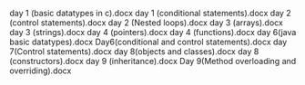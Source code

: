 day 1 (basic datatypes in c).docx
day 1 (conditional statements).docx
day 2 (control statements).docx
day 2 (Nested loops).docx
day 3 (arrays).docx
day 3 (strings).docx
day 4 (pointers).docx
day 4 (functions).docx
day 6(java basic datatypes).docx
Day6(conditional and control statements).docx
day 7(Control statements).docx
day 8(objects and classes).docx
day 8 (constructors).docx
day 9 (inheritance).docx
Day 9(Method overloading and overriding).docx
